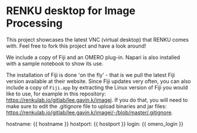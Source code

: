 # RENKU desktop for Image Processing

This project showcases the latest VNC (virtual desktop) that RENKU comes with. Feel free to fork this project and have a look around!

We include a copy of Fiji and an OMERO plug-in. Napari is also installed with a sample notebook to show its use.

The installation of Fiji is done 'on the fly' - that is we pull the latest Fiji version available at their website. Since Fiji updates very often, you can also include a copy of `Fiji.app` by extracting the Linux version of Fiji you would like to use, for example in this repository: https://renkulab.io/gitlab/lee.gavin.k/imagej. If you do that, you will need to make sure to edit the .gitignore file to upload binaries and jar files: https://renkulab.io/gitlab/lee.gavin.k/imagej/-/blob/master/.gitignore.

hostname: {{ hostname }}
hostport: {{ hostport }}
login: {{ omero_login }}
